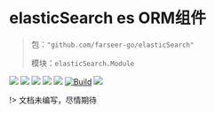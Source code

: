 # elasticSearch es ORM组件
> 包：`"github.com/farseer-go/elasticSearch"`
>
> 模块：`elasticSearch.Module`

![](https://img.shields.io/github/stars/farseer-go?style=social)
![](https://img.shields.io/github/license/farseer-go/elasticSearch)
![](https://img.shields.io/github/go-mod/go-version/farseer-go/elasticSearch)
![](https://img.shields.io/github/v/release/farseer-go/elasticSearch)
![](https://img.shields.io/github/languages/code-size/farseer-go/elasticSearch)
[![Build](https://github.com/farseer-go/elasticSearch/actions/workflows/build.yml/badge.svg)](https://github.com/farseer-go/elasticSearch/actions/workflows/build.yml)
![](https://goreportcard.com/badge/github.com/farseer-go/elasticSearch)

!> 文档未编写，尽情期待